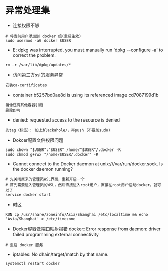 # 异常处理集

- 连接权限不够
```shell
# 将当前用户添加到 docker 组(重启生效)
sudo usermod -aG docker $USER
```

- E: dpkg was interrupted, you must manually run 'dpkg --configure -a' to correct the problem.  
```shell
rm –r /var/lib/dpkg/updates/* 
```

- 访问第三方ssl的服务异常
```shell
安装ca-certificates
```

- container b5257bd0ae8d is using its referenced image cd7087199d1b 
```shell
镜像还有其他容器引用 
删除即可 
```

- denied: requested access to the resource is denied 
```shell
先tag（标签）： 加上blackahole/，再push（不要加sudo)
```

- Dokcer配置文件权限问题
```shell
sudo chown "$USER":"$USER" /home/"$USER"/.docker -R 
sudo chmod g+rwx "/home/$USER/.docker" -R 
```

- Cannot connect to the Docker daemon at unix:///var/run/docker.sock. Is the docker daemon running? 
```shell
# 先关闭原来的管理员WSL界面，重新开启一个 
# 首先需要进入管理员的WSL，然后直接进入root用户，直接在root用户启动docker，就可以了 
service docker start 
```

- 时区
```shell
RUN cp /usr/share/zoneinfo/Asia/Shanghai /etc/localtime && echo 'Asia/Shanghai' > /etc/timezone 
```

- Docker容器做端口映射报错 docker: Error response from daemon: driver failed programming external connectivity  
```shell
# 重启 docker 服务
```

- iptables: No chain/target/match by that name.
```shell
systemctl restart docker
```
